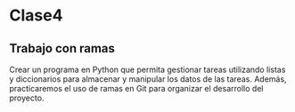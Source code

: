 # Clase4
## Trabajo con ramas
Crear un programa en Python que permita gestionar tareas utilizando listas y diccionarios para almacenar y manipular los datos de las tareas. Además, practicaremos el uso de ramas en Git para organizar el desarrollo del proyecto.